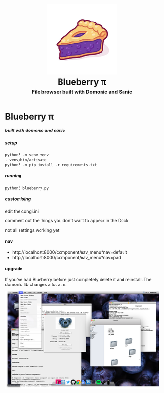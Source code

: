 <h1 align="center">
    <img src="https://github.com/byteface/Blueberry/blob/master/assets/img/pie.jpg"
    style="background-color:rgba(0,0,0,0);" height=230 alt="Blueberry: browser based OS">
    <br>
    Blueberry π
    <br>
    <sup><sub><sup>File browser built with Domonic and Sanic</sup></sub></sup>
    <br>
</h1>

# Blueberry π
##### built with domonic and sanic

##### setup
	python3 -m venv venv
	. venv/bin/activate
	python3 -m pip install -r requirements.txt

##### running
    python3 blueberry.py

##### customising
edit the congi.ini

comment out the things you don't want to appear in the Dock

not all settings working yet

#### nav
- http://localhost:8000/component/nav_menu?nav=default
- http://localhost:8000/component/nav_menu?nav=pad

#### upgrade
If you've had Blueberry before just completely delete it and reinstall. The domonic lib changes a lot atm.

<img src="https://github.com/byteface/Blueberry/blob/master/assets/img/fullscreen.png" alt="screenshot">